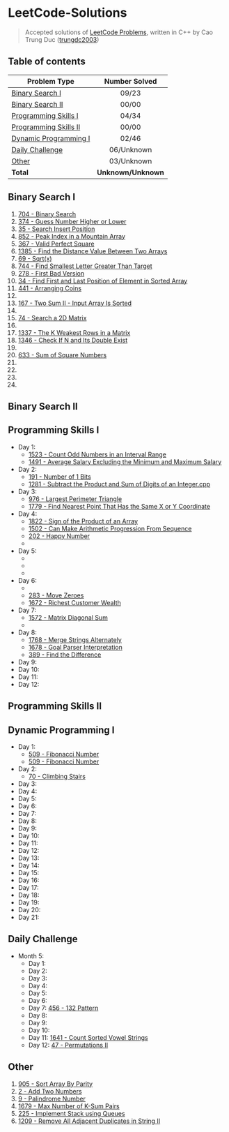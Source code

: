 # LeetCode-Solutions
> Accepted solutions of [LeetCode Problems](https://leetcode.com/problemset/all/), written in C++ by Cao Trung Duc ([trungdc2003](https://leetcode.com/trungdc2003/))

## Table of contents
|                   Problem Type                    | Number Solved |
|---------------------------------------------------|:-------------:|
| [Binary Search I](#Binary-Search-I)               |     09/23     |
| [Binary Search II](#Binary-Search-II)             |     00/00     |
| [Programming Skills I](#Programming-Skills-I)     |     04/34     |
| [Programming Skills II](#Programming-Skills-II)   |     00/00     |
| [Dynamic Programming I](#Dynamic-Programming-I)   |     02/46     |
| [Daily Challenge](#Daily-Challenge)               |   06/Unknown  |
| [Other](#Other)                                   |   03/Unknown  |
| **Total**                                         |**Unknown/Unknown**|

## Binary Search I
1. [704 - Binary Search](source/704%20-%20Binary%20Search.cpp) 
2. [374 - Guess Number Higher or Lower](source/374%20-%20Guess%20Number%20Higher%20or%20Lower.cpp) 
3. [35 - Search Insert Position](source/35%20-%20Search%20Insert%20Position.cpp) 
4. [852 - Peak Index in a Mountain Array](source/852%20-%20Peak%20Index%20in%20a%20Mountain%20Array.cpp) 
5. [367 - Valid Perfect Square](source/367%20-%20Valid%20Perfect%20Square.cpp) 
6. [1385 - Find the Distance Value Between Two Arrays](source/1385%20-%20Find%20the%20Distance%20Value%20Between%20Two%20Arrays.cpp)
7. [69 - Sqrt(x)](source/69%20-%20Sqrt(x).cpp)
8. [744 - Find Smallest Letter Greater Than Target](source/744%20-%20Find%20Smallest%20Letter%20Greater%20Than%20Target.cpp)
9. [278 - First Bad Version](source/278%20-%20First%20Bad%20Version.cpp)
10. [34 - Find First and Last Position of Element in Sorted Array](source/34%20-%20Find%20First%20and%20Last%20Position%20of%20Element%20in%20Sorted%20Array.cpp)
11. [441 - Arranging Coins](source/441%20-%20Arranging%20Coins.cpp)
12. []()
13. [167 - Two Sum II - Input Array Is Sorted](source/167%20-%20Two%20Sum%20II%20-%20Input%20Array%20Is%20Sorted.cpp)
14. []()
15. [74 - Search a 2D Matrix](source/74%20-%20Search%20a%202D%20Matrix.cpp)
16. []()
17. [1337 - The K Weakest Rows in a Matrix](source/1337%20-%20The%20K%20Weakest%20Rows%20in%20a%20Matrix.cpp)
18. [1346 - Check If N and Its Double Exist](source/1346%20-%20Check%20If%20N%20and%20Its%20Double%20Exist.cpp)
19. []()
20. [633 - Sum of Square Numbers](source/633%20-%20Sum%20of%20Square%20Numbers.cpp)
21. []()
22. []()
23. []()
24. []()

## Binary Search II


## Programming Skills I
- Day 1:
  - [1523 - Count Odd Numbers in an Interval Range](source/1523%20-%20Count%20Odd%20Numbers%20in%20an%20Interval%20Range.cpp)
  - [1491 - Average Salary Excluding the Minimum and Maximum Salary](source/1491%20-%20Average%20Salary%20Excluding%20the%20Minimum%20and%20Maximum%20Salary.cpp)
- Day 2:
  - [191 - Number of 1 Bits](source/191%20-%20Number%20of%201%20Bits.cpp)
  - [1281 - Subtract the Product and Sum of Digits of an Integer.cpp](source/1281%20-%20Subtract%20the%20Product%20and%20Sum%20of%20Digits%20of%20an%20Integer.cpp)
- Day 3:
  - [976 - Largest Perimeter Triangle](source/976%20-%20Largest%20Perimeter%20Triangle.cpp)
  - [1779 - Find Nearest Point That Has the Same X or Y Coordinate](source/1779%20-%20Find%20Nearest%20Point%20That%20Has%20the%20Same%20X%20or%20Y%20Coordinate.cpp)
- Day 4:
  - [1822 - Sign of the Product of an Array](source/1822%20-%20Sign%20of%20the%20Product%20of%20an%20Array.cpp)
  - [1502 - Can Make Arithmetic Progression From Sequence](source/1502%20-%20Can%20Make%20Arithmetic%20Progression%20From%20Sequence.cpp)
  - [202 - Happy Number](source/202%20-%20Happy%20Number.cpp)
  - []()
- Day 5:
  - []()
  - []()
  - []()
- Day 6:
  - []()
  - [283 - Move Zeroes](source/283%20-%20Move%20Zeroes.cpp)
  - [1672 - Richest Customer Wealth](source/1672%20-%20Richest%20Customer%20Wealth.cpp)
- Day 7:
  - [1572 - Matrix Diagonal Sum](source/1572%20-%20Matrix%20Diagonal%20Sum.cpp)
  - []()
- Day 8:
  - [1768 - Merge Strings Alternately](source/1768%20-%20Merge%20Strings%20Alternately.cpp)
  - [1678 - Goal Parser Interpretation](source/1678%20-%20Goal%20Parser%20Interpretation.cpp)
  - [389 - Find the Difference](source/389%20-%20Find%20the%20Difference.cpp)
- Day 9:
- Day 10:
- Day 11:
- Day 12:

## Programming Skills II


## Dynamic Programming I
- Day 1:
  - [509 - Fibonacci Number](source/509%20-%20Fibonacci%20Number)
  - [509 - Fibonacci Number](source/1137%20-%20N-th%20Tribonacci%20Number.cpp)
- Day 2:
  - [70 - Climbing Stairs](source/70%20-%20Climbing%20Stairs.cpp)
- Day 3:
- Day 4:
- Day 5:
- Day 6:
- Day 7:
- Day 8:
- Day 9:
- Day 10:
- Day 11:
- Day 12:
- Day 13:
- Day 14:
- Day 15:
- Day 16:
- Day 17:
- Day 18:
- Day 19:
- Day 20:
- Day 21:


## Daily Challenge
- Month 5:
  - Day 1: 
  - Day 2:
  - Day 3:
  - Day 4:
  - Day 5:
  - Day 6: 
  - Day 7: [456 - 132 Pattern](source/456%20-%20132%20Pattern.cpp)
  - Day 8:
  - Day 9:
  - Day 10: 
  - Day 11: [1641 - Count Sorted Vowel Strings](source/1641%20-%20Count%20Sorted%20Vowel%20Strings.cpp)
  - Day 12: [47 - Permutations II](source/47%20-%20Permutations%20II.cpp)


## Other
1. [905 - Sort Array By Parity](source/905%20-%20Sort%20Array%20By%20Parity.cpp)
2. [2 - Add Two Numbers](source/2%20-%20Add%20Two%20Numbers.cpp)
3. [9 - Palindrome Number](source/9%20-%20Palindrome%20Number.cpp)
4. [1679 - Max Number of K-Sum Pairs](source/1679%20-%20Max%20Number%20of%20K-Sum%20Pairs.cpp)
5. [225 - Implement Stack using Queues](source/225%20-%20Implement%20Stack%20using%20Queues.cpp)
6. [1209 - Remove All Adjacent Duplicates in String II](source/1209%20-%20Remove%20All%20Adjacent%20Duplicates%20in%20String%20II.cpp)
